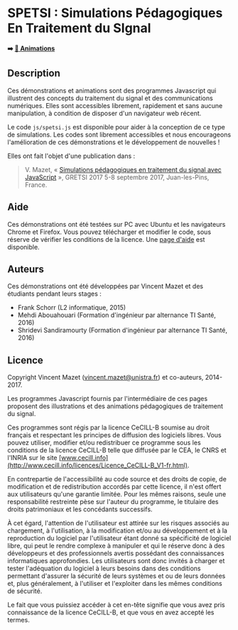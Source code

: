 # SPETSI : Simulations Pédagogiques En Traitement du SIgnal

**➡️ [🌠 Animations](https://vincmazet.github.io/spetsi/)**

## Description

Ces démonstrations et animations sont des programmes Javascript qui illustrent des concepts du traitement du signal et des communications numériques.
Elles sont accessibles librement, rapidement et sans aucune manipulation, à condition de disposer d'un navigateur web récent.

Le code `js/spetsi.js` est disponible pour aider à la conception de ce type de simulations.
Les codes sont librement accessibles et nous encourageons l'amélioration de ces démonstrations et le développement de nouvelles !

Elles ont fait l'objet d'une publication dans :
> V. Mazet, « [Simulations pédagogiques en traitement du signal avec JavaScript](https://icube-publis.unistra.fr/5-Maze17) »,
> GRETSI 2017 5-8 septembre 2017, Juan-les-Pins, France.


## Aide

Ces démonstrations ont été testées sur PC avec Ubuntu et les navigateurs Chrome et Firefox.
Vous pouvez télécharger et modifier le code, sous réserve de vérifier les conditions de la licence.
Une [page d'aide](https://vincmazet.github.io/spetsi/sandbox.html) est disponible.


## Auteurs

Ces démonstrations ont été développées par Vincent Mazet et des étudiants pendant leurs stages :
* Frank Schorr (L2 informatique, 2015)
* Mehdi Abouahouari (Formation d'ingénieur par alternance TI Santé, 2016)
* Shridevi Sandiramourty (Formation d'ingénieur par alternance TI Santé, 2016)

## Licence

Copyright Vincent Mazet ([vincent.mazet@unistra.fr](vincent.mazet@unistra.fr)) et co-auteurs, 2014-2017.

Les programmes Javascript fournis par l'intermédiaire de ces pages proposent des illustrations et des animations pédagogiques de traitement du signal.

Ces programmes sont régis par la licence CeCILL-B soumise au droit français
et respectant les principes de diffusion des logiciels libres.
Vous pouvez utiliser, modifier et/ou redistribuer ce programme sous les conditions
de la licence CeCILL-B telle que diffusée par le CEA, le CNRS et l'INRIA
sur le site [www.cecill.info](http://www.cecill.info/licences/Licence_CeCILL-B_V1-fr.html).

En contrepartie de l'accessibilité au code source et des droits de copie,
de modification et de redistribution accordés par cette licence,
il n'est offert aux utilisateurs qu'une garantie limitée.
Pour les mêmes raisons, seule une responsabilité restreinte pèse sur l'auteur du programme,
le titulaire des droits patrimoniaux et les concédants successifs.

À cet égard, l'attention de l'utilisateur est attirée sur les risques associés au chargement,
à l'utilisation, à la modification et/ou au développement et à la reproduction du logiciel
par l'utilisateur étant donné sa spécificité de logiciel libre,
qui peut le rendre complexe à manipuler et qui le réserve donc à des développeurs et des professionnels
avertis possédant des connaissances informatiques approfondies.
Les utilisateurs sont donc invités à charger et tester l'adéquation du logiciel
à leurs besoins dans des conditions permettant d'assurer la
sécurité de leurs systèmes et ou de leurs données et, plus généralement,
à l'utiliser et l'exploiter dans les mêmes conditions de sécurité.

Le fait que vous puissiez accéder à cet en-tête signifie que vous avez
pris connaissance de la licence CeCILL-B, et que vous en avez accepté les termes.
